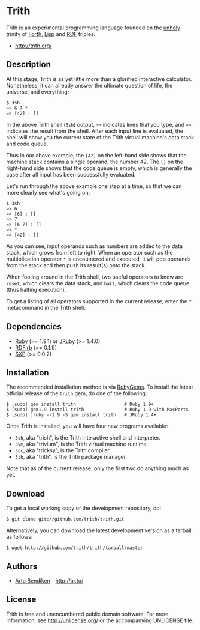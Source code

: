 Trith
=====

Trith is an experimental programming language founded on the [unholy][]
trinity of [Forth][], [Lisp][] and [RDF][] triples.

* <http://trith.org/>

Description
-----------

At this stage, Trith is as yet little more than a glorified interactive
calculator. Nonetheless, it can already answer the ultimate question of
life, the universe, and everything:

    $ 3sh 
    >> 6 7 * 
    => [42] : [] 

In the above Trith shell (`3sh`) output, `>>` indicates lines that you type,
and `=>` indicates the result from the shell. After each input line is
evaluated, the shell will show you the current state of the Trith virtual
machine's data stack and code queue.

Thus in our above example, the `[42]` on the left-hand side shows that the
machine stack contains a single operand, the number 42. The `[]` on the
right-hand side shows that the code queue is empty, which is generally the
case after all input has been successfully evaluated.

Let's run through the above example one step at a time, so that we can more
clearly see what's going on:

    $ 3sh
    >> 6
    => [6] : []
    >> 7
    => [6 7] : []
    >> *
    => [42] : []

As you can see, input operands such as numbers are added to the data stack,
which grows from left to right. When an operator such as the multiplication
operator `*` is encountered and executed, it will pop operands from the
stack and then push its result(s) onto the stack.

When fooling around in the Trith shell, two useful operators to know are
`reset`, which clears the data stack, and `halt`, which clears the code
queue (thus halting execution).

To get a listing of all operators supported in the current release, enter
the `?` metacommand in the Trith shell.

Dependencies
------------

* [Ruby](http://ruby-lang.org/) (>= 1.9.1) or
  [JRuby](http://jruby.org/) (>= 1.4.0)
* [RDF.rb](http://rubygems.org/gems/rdf) (>= 0.1.9)
* [SXP](http://rubygems.org/gems/sxp) (>= 0.0.2)

Installation
------------

The recommended installation method is via [RubyGems](http://rubygems.org/).
To install the latest official release of the `trith` gem, do one of the
following:

    $ [sudo] gem install trith                  # Ruby 1.9+
    $ [sudo] gem1.9 install trith               # Ruby 1.9 with MacPorts
    $ [sudo] jruby --1.9 -S gem install trith   # JRuby 1.4+

Once Trith is installed, you will have four new programs available:

* `3sh`, aka "trish", is the Trith interactive shell and interpreter.
* `3vm`, aka "trivium", is the Trith virtual machine runtime.
* `3cc`, aka "tricksy", is the Trith compiler.
* `3th`, aka "trith", is the Trith package manager.

Note that as of the current release, only the first two do anything much as
yet.

Download
--------

To get a local working copy of the development repository, do:

    $ git clone git://github.com/trith/trith.git

Alternatively, you can download the latest development version as a tarball
as follows:

    $ wget http://github.com/trith/trith/tarball/master

Authors
-------

* [Arto Bendiken](mailto:arto.bendiken@gmail.com) - <http://ar.to/>

License
-------

Trith is free and unencumbered public domain software. For more
information, see <http://unlicense.org/> or the accompanying UNLICENSE file.

[Forth]:  http://en.wikipedia.org/wiki/Forth_(programming_language)
[Lisp]:   http://en.wikipedia.org/wiki/Lisp_(programming_language)
[RDF]:    http://en.wikipedia.org/wiki/Resource_Description_Framework
[concat]: http://en.wikipedia.org/wiki/Concatenative_programming_language
[unholy]: http://lispers.org/
